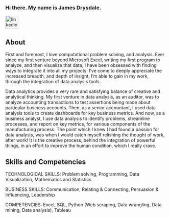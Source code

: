 ### Hi there. My name is James Drysdale.

[<img src='https://cdn.jsdelivr.net/npm/simple-icons@3.0.1/icons/linkedin.svg' alt='linkedin' height='40'>](https://www.linkedin.com/in/linkedin.com/in/jameswdrysdale/) 

## About

First and foremost, I love computational problem solving, and analysis. Ever since my first venture beyond Microsoft Excel, writing my first program to analyze, and then visualize that data, I have been obsessed with finding ways to integrate it into all my projects. I’ve come to deeply appreciate the increased breadth, and depth of insight, I’m able to gain in my work, through the integration of data analysis tools.
  
Data analytics provides a very rare and satisfying balance of creative and analytical thinking. My first venture in data analysis, as an auditor, was to analyze accounting transactions to test assertions being made about particular business accounts. Then, as a senior accountant, I used data analysis tools to create dashboards for key business metrics. And now, as a business analyst, I use data analysis to identify problems, streamline processes, and report on key metrics, for various components of the manufacturing process. The point which I knew I had found a passion for data analysis, was when I would catch myself relishing the thought of work, after work! It is the creative process, behind the integration of powerful things, in an effort to improve the human condition, which I really crave.

## Skills and Competencies

TECHNOLOGICAL SKILLS: Problem solving, Programming, Data Visualization, Mathematics and Statistics

BUSINESS SKILLS: Communication, Relating & Connecting, Persuasion & Influencing, Leadership

COMPETENCIES: Excel, SQL, Python (Web scraping, Data wrangling, Data mining, Data analysis), Tableau
